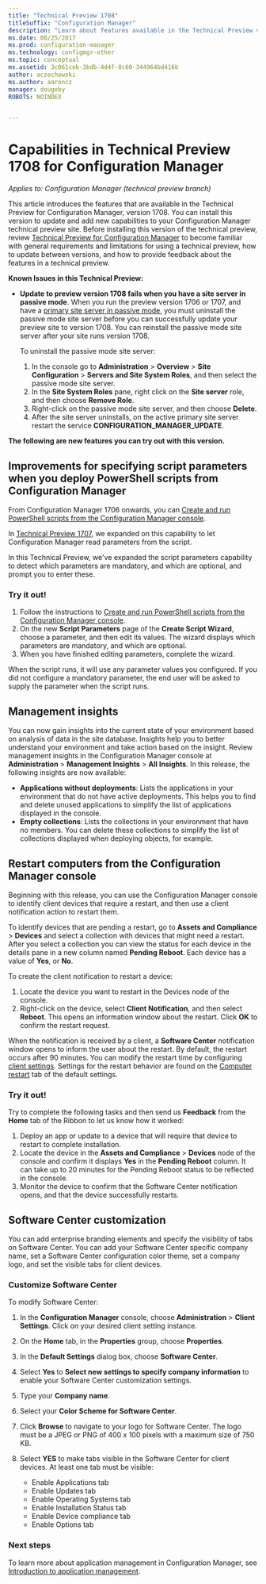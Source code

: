 ```yaml
---
title: "Technical Preview 1708"
titleSuffix: "Configuration Manager"
description: "Learn about features available in the Technical Preview version 1708 for Configuration Manager."
ms.date: 08/25/2017
ms.prod: configuration-manager
ms.technology: configmgr-other
ms.topic: conceptual
ms.assetid: 3c061ceb-3bdb-4d4f-8c60-344964bd416b
author: aczechowski
ms.author: aaroncz
manager: dougeby
ROBOTS: NOINDEX


---
```

# Capabilities in Technical Preview 1708 for Configuration Manager

*Applies to: Configuration Manager (technical preview branch)*

This article introduces the features that are available in the Technical Preview for Configuration Manager, version 1708. You can install this version to update and add new capabilities to your Configuration Manager technical preview site. Before installing this version of the technical preview, review [Technical Preview for Configuration Manager](../../core/get-started/technical-preview.md) to become familiar with general requirements and limitations for using a technical preview, how to update between versions, and how to provide feedback about the features in a technical preview.     


<!--  Known Issues Template   
**Known Issues in this Technical Preview:**
-   **Issue Name**. Details
    Workaround details.
-->
**Known Issues in this Technical Preview:**
- **Update to preview version 1708 fails when you have a site server in passive mode**. When you run the preview version 1706 or 1707, and have a [primary site server in passive mode](/sccm/core/get-started/capabilities-in-technical-preview-1706#site-server-role-high-availability), you must uninstall the passive mode site server before you can successfully update your preview site to version 1708. You can reinstall the passive mode site server after your site runs version 1708.

  To uninstall the passive mode site server:
  1. In the console go to **Administration** > **Overview** > **Site Configuration** > **Servers and Site System Roles**, and then select the passive mode site server.
  2. In the **Site System Roles** pane, right click on the **Site server** role, and then choose **Remove Role**.
  3. Right-click on the passive mode site server, and then choose **Delete**.
  4. After the site server uninstalls, on the active primary site server restart the service **CONFIGURATION_MANAGER_UPDATE**.




**The following are new features you can try out with this version.**  

<!--  Rough Section Template
##  FEATURE

### Procedure 1
### Try it out!  
 Try to complete the following tasks and then send us **Feedback** from the **Home** tab of the Ribbon to let us know how it worked:
 -  Task 1
 -  Task 2              
-->

## Improvements for specifying script parameters when you deploy PowerShell scripts from Configuration Manager
<!-- 1236459 -->

From Configuration Manager 1706 onwards, you can [Create and run PowerShell scripts from the Configuration Manager console](/sccm/apps/deploy-use/create-deploy-scripts).

In [Technical Preview 1707](/sccm/core/get-started/capabilities-in-technical-preview-1707#add-parameters-when-you-deploy-powershell-scripts-from-configuration-manager), we expanded on this capability to let Configuration Manager read parameters from the script.

In this Technical Preview, we've expanded the script parameters capability to detect which parameters are mandatory, and which are optional, and prompt you to enter these.

### Try it out!

1. Follow the instructions to [Create and run PowerShell scripts from the Configuration Manager console](/sccm/apps/deploy-use/create-deploy-scripts).
2. On the new **Script Parameters** page of the **Create Script Wizard**, choose a parameter, and then edit its values.
The wizard displays which parameters are mandatory, and which are optional.
4. When you have finished editing parameters, complete the wizard.

When the script runs, it will use any parameter values you configured. If you did not configure a mandatory parameter, the end user will be asked to supply the parameter when the script runs.

## Management insights
<!-- 1353967 -->
You can now gain insights into the current state of your environment based on analysis of data in the site database. Insights help you to better understand your environment and take action based on the insight. Review management insights in the Configuration Manager console at **Administration** > **Management Insights** > **All Insights**. In this release, the following insights are now available:

- **Applications without deployments**: Lists the applications in your environment that do not have active deployments. This helps you to find and delete unused applications to simplify the list of applications displayed in the console.
- **Empty collections**: Lists the collections in your environment that have no members. You can delete these collections to simplify the list of collections displayed when deploying objects, for example.


## Restart computers from the Configuration Manager console   
<!-- 1356283 -->
Beginning with this release, you can use the Configuration Manager console to identify client devices that require a restart, and then use a client notification action to restart them.

To identify devices that are pending a restart, go to **Assets and Compliance** > **Devices** and select a collection with devices that might need a restart. After you select a collection you can view the status for each device in the details pane in a new column named **Pending Reboot**. Each device has a value of **Yes**, or **No**.

To create the client notification to restart a device:
1. Locate the device you want to restart in the Devices node of the console.
2. Right-click on the device, select **Client Notification**, and then select **Reboot**. This opens an information window about the restart. Click **OK** to confirm the restart request.

When the notification is received by a client, a **Software Center** notification window opens to inform the user about the restart. By default, the restart occurs after 90 minutes. You can modify the restart time by configuring  [client settings](/sccm/core/clients/deploy/configure-client-settings). Settings for the restart behavior are found on the [Computer restart](/sccm/core/clients/deploy/about-client-settings#computer-restart) tab of the default settings.


### Try it out!
Try to complete the following tasks and then send us **Feedback** from the **Home** tab of the Ribbon to let us know how it worked:
1. Deploy an app or update to a device that will require that device to restart to complete installation.
2. Locate the device in the **Assets and Compliance** > **Devices** node of the console and confirm it displays **Yes** in the **Pending Reboot** column. It can take up to 20 minutes for the Pending Reboot status to be reflected in the console.
3. Monitor the device to confirm that the Software Center notification opens, and that the device successfully restarts.


## Software Center customization
<!-- 1351224 -->
You can add enterprise branding elements and specify the visibility of tabs on Software Center. You can add your Software Center specific company name, set a Software Center configuration color theme, set a company logo, and set the visible tabs for client devices.

### Customize Software Center

To modify Software Center:

1. In the **Configuration Manager** console, choose **Administration** > **Client Settings**. Click on your desired client setting instance.
2. On the **Home** tab, in the **Properties** group, choose **Properties**.
3. In the **Default Settings** dialog box, choose **Software Center**.
4. Select **Yes** to **Select new settings to specify company information** to enable your Software Center customization settings.
5. Type your **Company name**.
6. Select your **Color Scheme for Software Center**.
7. Click **Browse** to navigate to your logo for Software Center. The logo must be a JPEG or PNG of 400 x 100 pixels with a maximum size of 750 KB.
8. Select **YES** to make tabs visible in the Software Center for client devices. At least one tab must be visible:

    -  Enable Applications tab
    -  Enable Updates tab
    -  Enable Operating Systems tab
    -  Enable Installation Status tab
    -  Enable Device compliance tab
    -  Enable Options tab

### Next steps

To learn more about application management in Configuration Manager, see [Introduction to application management](/sccm/apps/understand/introduction-to-application-management).
